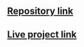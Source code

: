 ## [Repository link](https://github.com/atulsingh369/Bug-Busters)


## [Live project link](https://drive.google.com/file/d/10P4v_s4z_gPBq2HI9if76dFqkE-DfG97/view?usp=sharing_)

